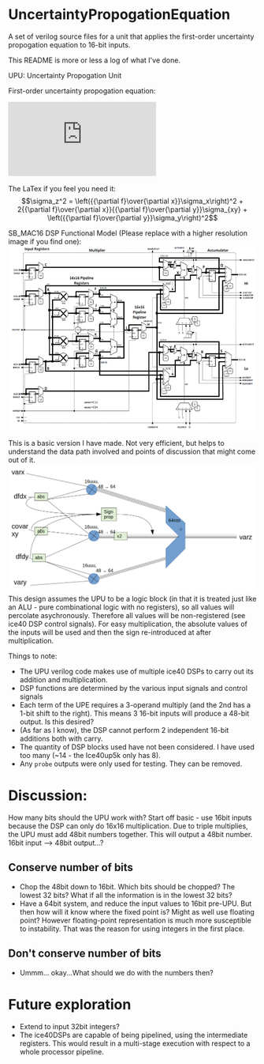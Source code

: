 # UncertaintyPropogationEquation
A set of verilog source files for a unit that applies the first-order uncertainty propogation equation to 16-bit inputs.

This README is more or less a log of what I've done.

UPU: Uncertainty Propogation Unit

First-order uncertainty propogation equation:

![](https://latex.codecogs.com/gif.latex?%5Cdpi%7B120%7D%20%5Clarge%20%24%24%5Csigma_z%5E2%20%3D%20%5Cleft%28%7B%7B%5Cpartial%20f%7D%5Cover%7B%5Cpartial%20x%7D%7D%5Csigma_x%5Cright%29%5E2%20&plus;%202%7B%7B%5Cpartial%20f%7D%5Cover%7B%5Cpartial%20x%7D%7D%7B%7B%5Cpartial%20f%7D%5Cover%7B%5Cpartial%20y%7D%7D%5Csigma_%7Bxy%7D%20&plus;%20%5Cleft%28%7B%7B%5Cpartial%20f%7D%5Cover%7B%5Cpartial%20y%7D%7D%5Csigma_y%5Cright%29%5E2%24%24)

The LaTex if you feel you need it:
$$\sigma_z^2 = \left({{\partial f}\over{\partial x}}\sigma_x\right)^2 + 2{{\partial f}\over{\partial x}}{{\partial f}\over{\partial y}}\sigma_{xy} + \left({{\partial f}\over{\partial y}}\sigma_y\right)^2$$



SB_MAC16 DSP Functional Model (Please replace with a higher resolution image if you find one):
![](docs/DSPschematic.png)


This is a basic version I have made. Not very efficient, but helps to understand the data path involved and points of discussion that might come out of it.
![](docs/BasicIdea.png)
This design assumes the UPU to be a logic block (in that it is treated just like an ALU - pure combinational logic with no registers), so all values will percolate asychronously. Therefore all values will be non-registered (see ice40 DSP control signals).
For easy multiplication, the absolute values of the inputs will be used and then the sign re-introduced at after multiplication.

Things to note:
- The UPU verilog code makes use of multiple ice40 DSPs to carry out its addition and multiplication.
- DSP functions are determined by the various input signals and control signals
- Each term of the UPE requires a 3-operand multiply (and the 2nd has a 1-bit shift to the right). This means 3 16-bit inputs will produce a 48-bit output. Is this desired?
- (As far as I know), the DSP cannot perform 2 independent 16-bit additions both with carry.
- The quantity of DSP blocks used have not been considered. I have used too many (~14 - the Ice40up5k only has 8).
- Any `probe` outputs were only used for testing. They can be removed.

# Discussion:
How many bits should the UPU work with?
Start off basic - use 16bit inputs because the DSP can only do 16x16 multiplication.
Due to triple multiplies, the UPU must add 48bit numbers together. This will output a 48bit number.
16bit input --> 48bit output...?

## Conserve number of bits
- Chop the 48bit down to 16bit. Which bits should be chopped? The lowest 32 bits? What if all the information is in the lowest 32 bits?
- Have a 64bit system, and reduce the input values to 16bit pre-UPU. But then how will it know where the fixed point is? Might as well use floating point? However floating-point representation is much more susceptible to instability. That was the reason for using integers in the first place.

## Don't conserve number of bits
- Ummm... okay...What should we do with the numbers then?


# Future exploration
- Extend to input 32bit integers?
- The ice40DSPs are capable of being pipelined, using the intermediate registers. This would result in a multi-stage execution with respect to a whole processor pipeline.
